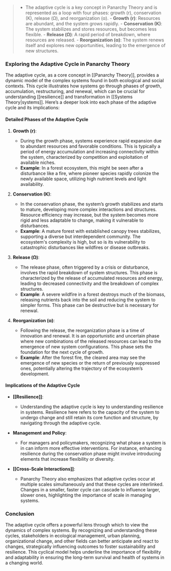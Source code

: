 
>- The adaptive cycle is a key concept in Panarchy Theory and is represented as a loop with four phases: growth (r), conservation (K), release (Ω), and reorganization (α). 
     - **Growth (r)**: Resources are abundant, and the system grows rapidly.
     - **Conservation (K)**: The system stabilizes and stores resources, but becomes less flexible.
     - **Release (Ω)**: A rapid period of breakdown, where resources are released.
     - **Reorganization (α)**: The system renews itself and explores new opportunities, leading to the emergence of new structures.

### Exploring the Adaptive Cycle in Panarchy Theory

The adaptive cycle, as a core concept in [[Panarchy Theory]], provides a dynamic model of the complex systems found in both ecological and social contexts. This cycle illustrates how systems go through phases of growth, accumulation, restructuring, and renewal, which can be crucial for understanding [[resilience]] and transformation in [[Systems Theory|systems]]. Here’s a deeper look into each phase of the adaptive cycle and its implications:

#### Detailed Phases of the Adaptive Cycle

1. **Growth (r)**:
   - During the growth phase, systems experience rapid expansion due to abundant resources and favorable conditions. This is typically a period of energy accumulation and increasing connectivity within the system, characterized by competition and exploitation of available niches.
   - **Example**: In a forest ecosystem, this might be seen after a disturbance like a fire, where pioneer species rapidly colonize the newly available space, utilizing high nutrient levels and light availability.

2. **Conservation (K)**:
   - In the conservation phase, the system’s growth stabilizes and starts to mature, developing more complex interactions and structures. Resource efficiency may increase, but the system becomes more rigid and less adaptable to change, making it vulnerable to disturbances.
   - **Example**: A mature forest with established canopy trees stabilizes, supporting a diverse but interdependent community. The ecosystem's complexity is high, but so is its vulnerability to catastrophic disturbances like wildfires or disease outbreaks.

3. **Release (Ω)**:
   - The release phase, often triggered by a crisis or disturbance, involves the rapid breakdown of system structures. This phase is characterized by the release of accumulated resources and energy, leading to decreased connectivity and the breakdown of complex structures.
   - **Example**: A severe wildfire in a forest destroys much of the biomass, releasing nutrients back into the soil and reducing the system to simpler forms. This phase can be destructive but is necessary for renewal.

4. **Reorganization (α)**:
   - Following the release, the reorganization phase is a time of innovation and renewal. It is an opportunistic and uncertain phase where new combinations of the released resources can lead to the emergence of new system configurations. This phase sets the foundation for the next cycle of growth.
   - **Example**: After the forest fire, the cleared area may see the emergence of new species or the return of previously suppressed ones, potentially altering the trajectory of the ecosystem’s development.

#### Implications of the Adaptive Cycle

- **[[Resilience]]**:
  - Understanding the adaptive cycle is key to understanding resilience in systems. Resilience here refers to the capacity of the system to undergo change and still retain its core function and structure, by navigating through the adaptive cycle.

- **Management and Policy**:
  - For managers and policymakers, recognizing what phase a system is in can inform more effective interventions. For instance, enhancing resilience during the conservation phase might involve introducing elements that increase flexibility or diversity.

- **[[Cross-Scale Interactions]]**:
  - Panarchy Theory also emphasizes that adaptive cycles occur at multiple scales simultaneously and that these cycles are interlinked. Changes in a smaller, faster cycle can cascade to influence larger, slower ones, highlighting the importance of scale in managing systems.

### Conclusion

The adaptive cycle offers a powerful lens through which to view the dynamics of complex systems. By recognizing and understanding these cycles, stakeholders in ecological management, urban planning, organizational change, and other fields can better anticipate and react to changes, strategically influencing outcomes to foster sustainability and resilience. This cyclical model helps underline the importance of flexibility and adaptability in ensuring the long-term survival and health of systems in a changing world.